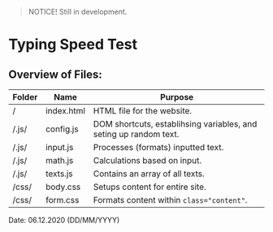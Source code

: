 > NOTICE! Still in development.
# Typing Speed Test

## Overview of Files:
Folder | Name | Purpose
------------ | ------------- | -------------
/ | index.html | HTML file for the website.
/.js/ | config.js | DOM shortcuts, establihsing variables, and seting up random text.
/.js/ | input.js | Processes (formats) inputted text.
/.js/ | math.js | Calculations based on input.
/.js/ | texts.js | Contains an array of all texts.
/css/ | body.css | Setups content for entire site.
/css/ | form.css | Formats content within `class="content"`.


Date: 06.12.2020 
(DD/MM/YYYY)

